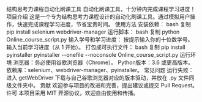 结构思考力课程自动化刷课工具
自动化刷课工具，十分钟内完成课程学习进度！
项目介绍
这是一个专为结构思考力课程设计的自动化刷课工具。通过模拟用户操作，快速完成课程学习进度，节省宝贵时间。
使用方法
安装依赖：
bash
复制
pip install selenium webdriver-manager
运行脚本：
bash
复制
python Online_course_script.py
输入学号和学习进度：
按提示输入你的十位数学号。
输入当前学习进度（从 1 开始）。
打包成可执行文件：
bash
复制
pip install pyinstaller
pyinstaller --onefile --noconsole Online_course_script.py
运行环境
浏览器：务必使用谷歌浏览器（Chrome）。
Python版本：3.6 或更高版本。
依赖库：selenium、webdriver-manager、pyinstaller。
常见问题
运行失败：
进入 getWebDriver 下载与自己谷歌浏览器对应的版本驱动，并放在 .py 文件同级文件夹中。
贡献
欢迎参与项目的改进和完善，提出建议或提交 Pull Request。
许可
本项目采用 MIT 开源协议，欢迎自由使用和传播。

